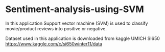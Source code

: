 # Sentiment-analysis-using-SVM
In this application Support vector machine (SVM) is used to classify movie/product reviews into positive or negative. 

Dataset used in this application  is downloaded from kaggle UMICH SI650 
https://www.kaggle.com/c/si650winter11/data
